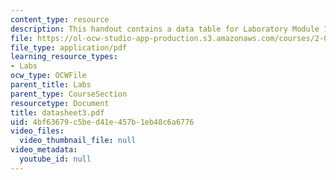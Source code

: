 ```yaml
---
content_type: resource
description: This handout contains a data table for Laboratory Module 1.
file: https://ol-ocw-studio-app-production.s3.amazonaws.com/courses/2-002-mechanics-and-materials-ii-spring-2004/4bf63679c5bed41e457b1eb48c6a6776_datasheet3.pdf
file_type: application/pdf
learning_resource_types:
- Labs
ocw_type: OCWFile
parent_title: Labs
parent_type: CourseSection
resourcetype: Document
title: datasheet3.pdf
uid: 4bf63679-c5be-d41e-457b-1eb48c6a6776
video_files:
  video_thumbnail_file: null
video_metadata:
  youtube_id: null
---
```

